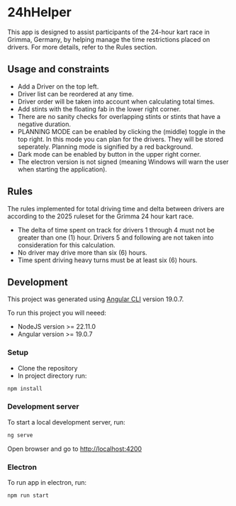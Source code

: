 # 24hHelper

This app is designed to assist participants of the 24-hour kart race in Grimma, Germany, by helping manage the time restrictions placed on drivers. For more details, refer to the Rules section.

## Usage and constraints

- Add a Driver on the top left.
- Driver list can be reordered at any time.
- Driver order will be taken into account when calculating total times.
- Add stints with the floating fab in the lower right corner.
- There are no sanity checks for overlapping stints or stints that have a negative duration.
- PLANNING MODE can be enabled by clicking the (middle) toggle in the top right. In this mode you can plan for the drivers. They will be stored seperately. Planning mode is signified by a red background.
- Dark mode can be enabled by button in the upper right corner.
- The electron version is not signed (meaning Windows will warn the user when starting the application).

## Rules

The rules implemented for total driving time and delta between drivers are according to the 2025 ruleset for the Grimma 24 hour kart race.

- The delta of time spent on track for drivers 1 through 4 must not be greater than one (1) hour. Drivers 5 and following are not taken into consideration for this calculation.
- No driver may drive more than six (6) hours.
- Time spent driving heavy turns must be at least six (6) hours.

## Development

This project was generated using [Angular CLI](https://github.com/angular/angular-cli) version 19.0.7.

To run this project you will neeed:

- NodeJS version >= 22.11.0
- Angular version >= 19.0.7

### Setup

- Clone the repository
- In project directory run:

```bash
npm install
```

### Development server

To start a local development server, run:

```bash
ng serve
```

Open browser and go to [http://localhost:4200](http://localhost:4200)

### Electron

To run app in electron, run:

```bash
npm run start
```
